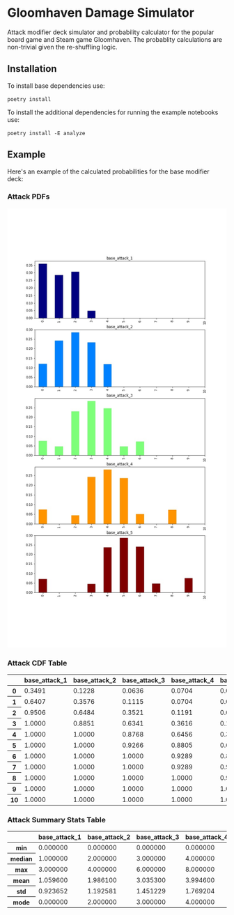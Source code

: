 # Gloomhaven Damage Simulator

Attack modifier deck simulator and probability calculator for the popular board game and Steam game Gloomhaven. The probablity calculations are non-trivial given the re-shuffling logic.


## Installation
To install base dependencies use:
```shell
poetry install
```
To install the additional dependencies for running the example notebooks use:
```shell
poetry install -E analyze
```

## Example
Here's an example of the calculated probabilities for the base modifier deck:

<h3 align=left> Attack PDFs </h3>

![](./assets/base_deck.jpg)

<h3 align=left> Attack CDF Table </h3>

<table border="0" class="dataframe table">
  <thead>
    <tr style="text-align: right;">
      <th></th>
      <th>base_attack_1</th>
      <th>base_attack_2</th>
      <th>base_attack_3</th>
      <th>base_attack_4</th>
      <th>base_attack_5</th>
    </tr>
  </thead>
  <tbody>
    <tr>
      <th>0</th>
      <td>0.3491</td>
      <td>0.1228</td>
      <td>0.0636</td>
      <td>0.0704</td>
      <td>0.0736</td>
    </tr>
    <tr>
      <th>1</th>
      <td>0.6407</td>
      <td>0.3576</td>
      <td>0.1115</td>
      <td>0.0704</td>
      <td>0.0736</td>
    </tr>
    <tr>
      <th>2</th>
      <td>0.9506</td>
      <td>0.6484</td>
      <td>0.3521</td>
      <td>0.1191</td>
      <td>0.0736</td>
    </tr>
    <tr>
      <th>3</th>
      <td>1.0000</td>
      <td>0.8851</td>
      <td>0.6341</td>
      <td>0.3616</td>
      <td>0.1228</td>
    </tr>
    <tr>
      <th>4</th>
      <td>1.0000</td>
      <td>1.0000</td>
      <td>0.8768</td>
      <td>0.6456</td>
      <td>0.3635</td>
    </tr>
    <tr>
      <th>5</th>
      <td>1.0000</td>
      <td>1.0000</td>
      <td>0.9266</td>
      <td>0.8805</td>
      <td>0.6453</td>
    </tr>
    <tr>
      <th>6</th>
      <td>1.0000</td>
      <td>1.0000</td>
      <td>1.0000</td>
      <td>0.9289</td>
      <td>0.8840</td>
    </tr>
    <tr>
      <th>7</th>
      <td>1.0000</td>
      <td>1.0000</td>
      <td>1.0000</td>
      <td>0.9289</td>
      <td>0.9310</td>
    </tr>
    <tr>
      <th>8</th>
      <td>1.0000</td>
      <td>1.0000</td>
      <td>1.0000</td>
      <td>1.0000</td>
      <td>0.9310</td>
    </tr>
    <tr>
      <th>9</th>
      <td>1.0000</td>
      <td>1.0000</td>
      <td>1.0000</td>
      <td>1.0000</td>
      <td>1.0000</td>
    </tr>
    <tr>
      <th>10</th>
      <td>1.0000</td>
      <td>1.0000</td>
      <td>1.0000</td>
      <td>1.0000</td>
      <td>1.0000</td>
    </tr>
  </tbody>
</table>

<h3 align=left> Attack Summary Stats Table </h3>


<table border="0" class="dataframe table">
  <thead>
    <tr style="text-align: right;">
      <th></th>
      <th>base_attack_1</th>
      <th>base_attack_2</th>
      <th>base_attack_3</th>
      <th>base_attack_4</th>
      <th>base_attack_5</th>
    </tr>
  </thead>
  <tbody>
    <tr>
      <th>min</th>
      <td>0.000000</td>
      <td>0.000000</td>
      <td>0.000000</td>
      <td>0.000000</td>
      <td>0.000000</td>
    </tr>
    <tr>
      <th>median</th>
      <td>1.000000</td>
      <td>2.000000</td>
      <td>3.000000</td>
      <td>4.000000</td>
      <td>5.000000</td>
    </tr>
    <tr>
      <th>max</th>
      <td>3.000000</td>
      <td>4.000000</td>
      <td>6.000000</td>
      <td>8.000000</td>
      <td>10.000000</td>
    </tr>
    <tr>
      <th>mean</th>
      <td>1.059600</td>
      <td>1.986100</td>
      <td>3.035300</td>
      <td>3.994600</td>
      <td>4.970600</td>
    </tr>
    <tr>
      <th>std</th>
      <td>0.923652</td>
      <td>1.192581</td>
      <td>1.451229</td>
      <td>1.769204</td>
      <td>2.104466</td>
    </tr>
    <tr>
      <th>mode</th>
      <td>0.000000</td>
      <td>2.000000</td>
      <td>3.000000</td>
      <td>4.000000</td>
      <td>5.000000</td>
    </tr>
  </tbody>
</table>